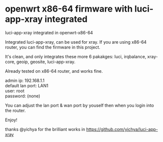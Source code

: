 # openwrt x86-64 firmware with luci-app-xray integrated
luci-app-xray integrated in openwrt-x86-64

Integrated luci-app-xray, can be used for xray. If you are using x86-64 router, you can find the firmware in this project.

It's clean, and only integrates these more 6 pakakges: luci, irqbalance, xray-core, geoip, geosite, luci-app-xray.

Already tested on x86-64 router, and works fine.

admin ip: 192.168.1.1  
default lan port: LAN1  
user: root  
password: (none)  

You can adjust the lan port & wan port by youself then when you login into the router.  


Enjoy!




thanks @yichya for the brilliant works in https://github.com/yichya/luci-app-xray


